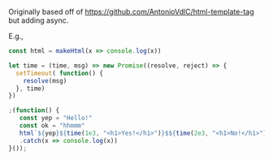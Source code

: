 Originally based off of <https://github.com/AntonioVdlC/html-template-tag> but adding async.

E.g.,

```js
const html = makeHtml(x => console.log(x))

let time = (time, msg) => new Promise((resolve, reject) => {
  setTimeout( function() {
    resolve(msg)
  }, time) 
})

;(function() {
   const yep = "Hello!"
   const ok = "hhmmm"
   html`${yep}${time(1e3, "<h1>Yes!</h1>")}$${time(2e3, "<h1>No!</h1>")}Alrighty!${[...Array(5).keys()].map(x => time((x+3)*1000, ""+x))}${`<h2>${ok}</h2>`}...${time(10e3, "fin!")}`
   .catch(x => console.log(x))
}());
```
